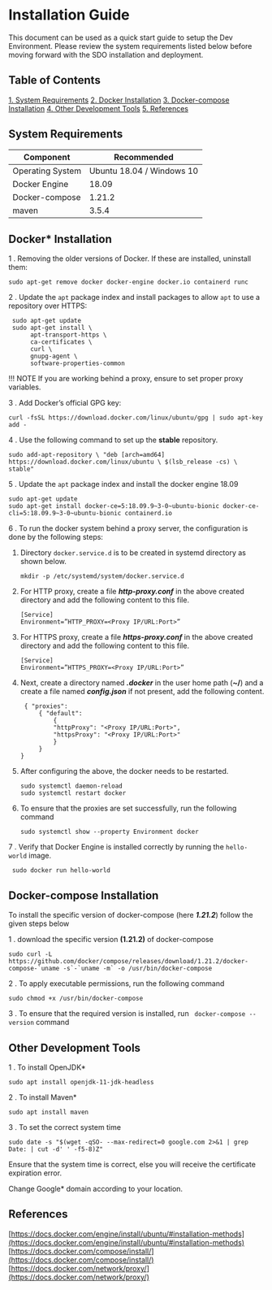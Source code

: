 
# Installation Guide
This document can be used as a quick start guide to setup the Dev Environment. Please review the system requirements listed below before moving forward with the SDO installation and deployment.
## Table of Contents
[1. System Requirements](#system-requirements)
[2. Docker Installation](#docker-installation)
[3. Docker-compose Installation](#docker-compose-installation)
[4. Other Development Tools](#other-development-tools)
[5. References](#references)

## System Requirements

| Component | Recommended |
|------- |------|
| Operating System | Ubuntu 18.04 / Windows 10 |
| Docker Engine | 18.09 |
| Docker-compose | 1.21.2 |
| maven | 3.5.4 |

## Docker* Installation
1 . Removing the older versions of Docker. If these are installed, uninstall them:
```
sudo apt-get remove docker docker-engine docker.io containerd runc
```
2 . Update the `apt` package index and install packages to allow `apt` to use a repository over HTTPS:
```
 sudo apt-get update
 sudo apt-get install \
      apt-transport-https \
      ca-certificates \
      curl \
      gnupg-agent \
      software-properties-common
```

!!! NOTE 
    If you are working behind a proxy, ensure to set proper proxy variables.

3 . Add Docker’s official GPG key:
```
curl -fsSL https://download.docker.com/linux/ubuntu/gpg | sudo apt-key add -
```
4 . Use the following command to set up the **stable** repository.
```
sudo add-apt-repository \ "deb [arch=amd64] https://download.docker.com/linux/ubuntu \ $(lsb_release -cs) \ stable"
```
5 . Update the `apt` package index and install the docker engine 18.09
```
sudo apt-get update
sudo apt-get install docker-ce=5:18.09.9~3-0~ubuntu-bionic docker-ce-cli=5:18.09.9~3-0~ubuntu-bionic containerd.io
```
6 . To run the docker system behind a proxy server, the configuration is done by the following steps:

 1. Directory `docker.service.d` is to be created in systemd directory as shown below.

    `mkdir -p /etc/systemd/system/docker.service.d`

2. For HTTP proxy, create a file **_http-proxy.conf_** in the above created directory and add the following content to this file.
	```
	[Service]
	Environment=”HTTP_PROXY=<Proxy IP/URL:Port>”
	```
3. For HTTPS proxy, create a file **_https-proxy.conf_** in the above created directory and add the following content to this file.
	```
	[Service]
	Environment=”HTTPS_PROXY=<Proxy IP/URL:Port>”
	```
4. Next, create a directory named **_.docker_** in the user home path (**~/**) and a create a file named **_config.json_** if not present, add the following content.

	```
	 { "proxies":
		 { "default":
			 {
			 "httpProxy": "<Proxy IP/URL:Port>",
			 "httpsProxy": "<Proxy IP/URL:Port>"
			 }
		 }
	}
	```
5. After configuring the above, the docker needs to be restarted.

	```
	sudo systemctl daemon-reload
	sudo systemctl restart docker
	```
6. To ensure that the proxies are set successfully, run the following command

	`sudo systemctl show --property Environment docker`

7 . Verify that Docker Engine is installed correctly by running the `hello-world` image.

	 sudo docker run hello-world

## Docker-compose Installation
To install the specific version of docker-compose (here **_1.21.2_**) follow the given steps below

1 . download the specific version **(1.21.2)** of docker-compose
```
sudo curl -L https://github.com/docker/compose/releases/download/1.21.2/docker-compose-`uname -s`-`uname -m` -o /usr/bin/docker-compose
```
2 . To apply executable permissions, run the following command
```
sudo chmod +x /usr/bin/docker-compose
```
3 . To ensure that the required version is installed, run ` docker-compose --version` command

## Other Development Tools

1 . To install OpenJDK*

  `sudo apt install openjdk-11-jdk-headless`

2 . To install Maven*

  `sudo apt install maven`

3 . To set the correct system time

  ```
  sudo date -s "$(wget -qSO- --max-redirect=0 google.com 2>&1 | grep Date: | cut -d' ' -f5-8)Z"
  ```
  Ensure that the system time is correct, else you will receive the certificate expiration error.
  
  Change Google* domain according to your location.

## References

[https://docs.docker.com/engine/install/ubuntu/#installation-methods](https://docs.docker.com/engine/install/ubuntu/#installation-methods)
[https://docs.docker.com/compose/install/](https://docs.docker.com/compose/install/)
[https://docs.docker.com/network/proxy/](https://docs.docker.com/network/proxy/)
